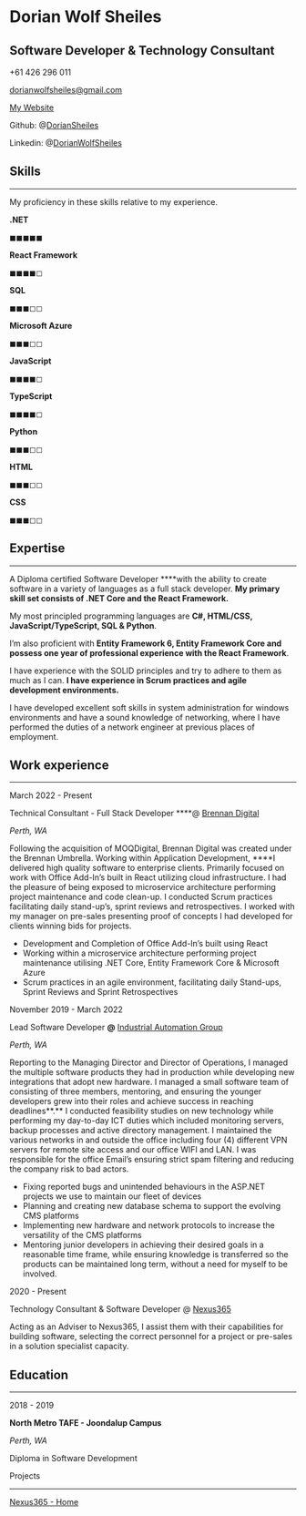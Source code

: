 # Dorian Wolf Sheiles

## Software Developer & Technology Consultant

+61 426 296 011

dorianwolfsheiles@gmail.com

[My Website](http://softwaresamurai.net)

Github: @[DorianSheiles](https://github.com/DorianSheiles)

Linkedin: @[DorianWolfSheiles](https://www.linkedin.com/in/DorianWolfSheiles/)

## Skills

---

My proficiency in these skills relative to my experience.

**.NET**

◼◼◼◼◼

**React Framework**

◼◼◼◼◻

**SQL**

◼◼◼◻◻

**Microsoft Azure**

◼◼◼◻◻

**JavaScript**

◼◼◼◼◻

**TypeScript**

◼◼◼◼◻

**Python**

◼◼◼◻◻

**HTML**

◼◼◼◻◻

**CSS**

◼◼◼◻◻

## Expertise

---

A Diploma certified Software Developer ****with the ability to create software in a variety of languages as a full stack developer. **My primary skill set consists of .NET Core and the React Framework.**

My most principled programming languages are **C#, HTML/CSS, JavaScript/TypeScript, SQL & Python**. 

I’m also proficient with **Entity Framework 6, Entity Framework Core and possess one year of professional experience with the React Framework**. 

I have experience with the SOLID principles and try to adhere to them as much as I can. **I have experience in Scrum practices and agile development environments.** 

I have developed excellent soft skills in system administration for windows environments and have a sound knowledge of networking, where I have performed the duties of a network engineer at previous places of employment.

## Work experience

---

March 2022 - Present

Technical Consultant - Full Stack Developer ****@ [Brennan Digital](https://www.brennanit.com.au/)

*Perth, WA*

Following the acquisition of MOQDigital, Brennan Digital was created under the Brennan Umbrella. Working within Application Development, ****I delivered high quality software to enterprise clients. Primarily focused on work with Office Add-In’s built in React utilizing cloud infrastructure. I had the pleasure of being exposed to microservice architecture performing project maintenance and code clean-up. I conducted Scrum practices facilitating daily stand-up’s, sprint reviews and retrospectives. I worked with my manager on pre-sales presenting proof of concepts I had developed for clients winning bids for projects.

- Development and Completion of Office Add-In’s built using React
- Working within a microservice architecture performing project maintenance utilising .NET Core, Entity Framework Core & Microsoft Azure
- Scrum practices in an agile environment, facilitating daily Stand-ups,  Sprint Reviews and Sprint Retrospectives

November 2019 - March 2022

Lead Software Developer **@** [Industrial Automation Group](https://ia-group.com.au/)

*Perth, WA*

Reporting to the Managing Director and Director of Operations, I managed the multiple software products they had in production while developing new integrations that adopt new hardware. I managed a small software team of consisting of three members, mentoring, and ensuring the younger developers grew into their roles and achieve success in reaching deadlines**.** I conducted feasibility studies on new technology while performing my day-to-day ICT duties which included monitoring servers, backup processes and active directory management. I maintained the various networks in and outside the office including four (4) different VPN servers for remote site access and our office WIFI and LAN. I was responsible for the office Email’s ensuring strict spam filtering and reducing the company risk to bad actors.

- Fixing reported bugs and unintended behaviours in the ASP.NET projects we use to maintain our fleet of devices
- Planning and creating new database schema to support the evolving CMS platforms
- Implementing new hardware and network protocols to increase the versatility of the CMS platforms
- Mentoring junior developers in achieving their desired goals in a reasonable time frame, while ensuring knowledge is transferred so the products can be maintained long term, without a need for myself to be involved.

2020  - Present

Technology Consultant & Software Developer @ [Nexus365](http://nexus365.com.au)

Acting as an Adviser to Nexus365, I assist them with their capabilities for building software, selecting the correct personnel for a project or pre-sales in a solution specialist capacity.

## **Education**

---

2018 - 2019

**North Metro TAFE - Joondalup Campus**

*Perth, WA*

Diploma in Software Development

Projects

---

[Nexus365 - Home](https://nexus365.com.au/)